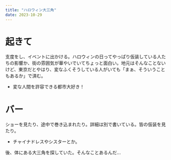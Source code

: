 ```yaml
---
title: "ハロウィン大三角"
date: 2023-10-29
---
```


# 起きて
支度をし、イベントに出かける。ハロウィンの日ってやっぱり仮装している人たちの影響か、街の雰囲気が華やいでいてちょっと面白い。地元はそんなことないけど、東京だとやはり、変なふくそうしている人がいても「まぁ、そういうこともあるか」で済む。
- 変な人間を許容できる都市大好き！

# バー
ショーを見たり、途中で巻き込まれたり。詳細は別で書いている。皆の仮装を見たり。
- チャイナドレスやシスターとか。

後、体にある大三角を探していた。そんなことあるんだ...
